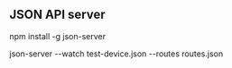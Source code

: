 

## JSON API server

npm install -g json-server

json-server --watch test-device.json --routes routes.json
